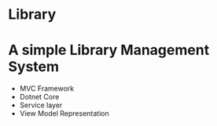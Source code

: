# Library

<h1> A simple Library Management System </h1>
<ul>
<li> MVC Framework </li>
<li> Dotnet Core </li>
<li> Service layer </li>
<li> View Model Representation </li>
</ul>
